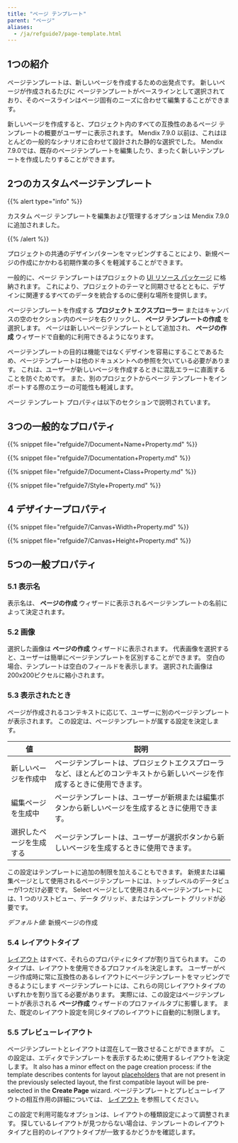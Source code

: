 ```yaml
---
title: "ページ テンプレート"
parent: "ページ"
aliases:
  - /ja/refguide7/page-template.html
---
```


## 1つの紹介

ページテンプレートは、新しいページを作成するための出発点です。 新しいページが作成されるたびに ページテンプレートがベースラインとして選択されており、そのベースラインはページ固有のニーズに合わせて編集することができます。

新しいページを作成すると、プロジェクト内のすべての互換性のあるページ テンプレートの概要がユーザーに表示されます。 Mendix 7.9.0 以前は、これはほとんどの一般的なシナリオに合わせて設計された静的な選択でした。 Mendix 7.9.0では、既存のページテンプレートを編集したり、まったく新しいテンプレートを作成したりすることができます。

## 2つのカスタムページテンプレート

{{% alert type="info" %}}

カスタム ページ テンプレートを編集および管理するオプションは Mendix 7.9.0 に追加されました。

{{% /alert %}}

プロジェクトの共通のデザインパターンをマッピングすることにより、新規ページの作成にかかわる初期作業の多くを軽減することができます。

一般的に、ページ テンプレートはプロジェクトの [UI リソース パッケージ](ui-resources-package) に格納されます。 これにより、プロジェクトのテーマと同期させるとともに、デザインに関連するすべてのデータを統合するのに便利な場所を提供します。

ページテンプレートを作成する **プロジェクト エクスプローラー** またはキャンバスの空のセクション内のページを右クリックし、 **ページ テンプレートの作成** を選択します。 ページは新しいページテンプレートとして追加され、 **ページの作成** ウィザードで自動的に利用できるようになります。

ページテンプレートの目的は機能ではなくデザインを容易にすることであるため、ページテンプレートは他のドキュメントへの参照を欠いている必要があります。 これは、ユーザーが新しいページを作成するときに混乱エラーに直面することを防ぐためです。 また、別のプロジェクトからページ テンプレートをインポートする際のエラーの可能性も軽減します。

ページ テンプレート プロパティは以下のセクションで説明されています。

## 3つの一般的なプロパティ

{{% snippet file="refguide7/Document+Name+Property.md" %}}

{{% snippet file="refguide7/Documentation+Property.md" %}}

{{% snippet file="refguide7/Document+Class+Property.md" %}}

{{% snippet file="refguide7/Style+Property.md" %}}

## 4 デザイナープロパティ

{{% snippet file="refguide7/Canvas+Width+Property.md" %}}

{{% snippet file="refguide7/Canvas+Height+Property.md" %}}

## 5つの一般プロパティ

### 5.1 表示名

表示名は、 **ページの作成** ウィザードに表示されるページテンプレートの名前によって決定されます。

### 5.2 画像

選択した画像は **ページの作成** ウィザードに表示されます。 代表画像を選択すると、ユーザーは簡単にページテンプレートを区別することができます。 空白の場合、テンプレートは空白のフィールドを表示します。 選択された画像は200x200ピクセルに縮小されます。

### 5.3 表示されたとき

ページが作成されるコンテキストに応じて、ユーザーに別のページテンプレートが表示されます。 この設定は、ページテンプレートが属する設定を決定します。

| 値            | 説明                                                            |
| ------------ | ------------------------------------------------------------- |
| 新しいページを作成中   | ページテンプレートは、プロジェクトエクスプローラなど、ほとんどのコンテキストから新しいページを作成するときに使用できます。 |
| 編集ページを生成中    | ページテンプレートは、ユーザーが新規または編集ボタンから新しいページを生成するときに使用できます。             |
| 選択したページを生成する | ページテンプレートは、ユーザーが選択ボタンから新しいページを生成するときに使用できます。                  |

この設定はテンプレートに追加の制限を加えることもできます。 新規または編集ページとして使用されるページテンプレートには、トップレベルのデータビューが1つだけ必要です。 Select ページとして使用されるページテンプレートには、1 つのリストビュー、データ グリッド、またはテンプレート グリッドが必要です。

*デフォルト値:* 新規ページの作成

### 5.4 レイアウトタイプ

[レイアウト](layout) はすべて、それらのプロパティにタイプが割り当てられます。 このタイプは、レイアウトを使用できるプロファイルを決定します。 ユーザーがページ作成時に常に互換性のあるレイアウトにページテンプレートをマッピングできるようにします ページテンプレートには、これらの同じレイアウトタイプのいずれかを割り当てる必要があります。 実際には、この設定はページテンプレートが表示される **ページ作成** ウィザードのプロファイルタブに影響します。 また、既定のレイアウト設定を同じタイプのレイアウトに自動的に制限します。

### 5.5 プレビューレイアウト

ページテンプレートとレイアウトは混在して一致させることができますが。 この設定は、エディタでテンプレートを表示するために使用するレイアウトを決定します。 It also has a minor effect on the page creation process: if the template describes contents for layout [placeholders](placeholder) that are not present in the previously selected layout, the first compatible layout will be pre-selected in the **Create Page** wizard. ページテンプレートとプレビューレイアウトの相互作用の詳細については、 [レイアウト](layout) を参照してください。

この設定で利用可能なオプションは、レイアウトの種類設定によって調整されます。 探しているレイアウトが見つからない場合は、テンプレートのレイアウトタイプと目的のレイアウトタイプが一致するかどうかを確認します。
